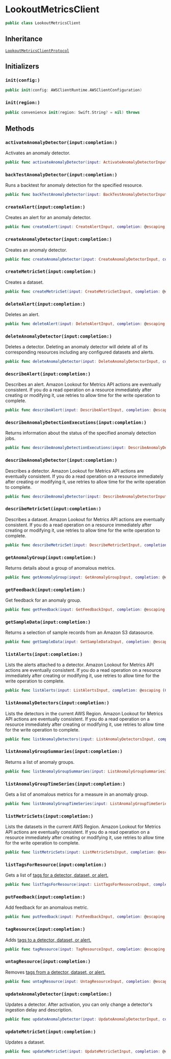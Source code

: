 # LookoutMetricsClient

``` swift
public class LookoutMetricsClient 
```

## Inheritance

[`LookoutMetricsClientProtocol`](/aws-sdk-swift/reference/0.x/AWSLookoutMetrics/LookoutMetricsClientProtocol)

## Initializers

### `init(config:)`

``` swift
public init(config: AWSClientRuntime.AWSClientConfiguration) 
```

### `init(region:)`

``` swift
public convenience init(region: Swift.String? = nil) throws 
```

## Methods

### `activateAnomalyDetector(input:completion:)`

Activates an anomaly detector.

``` swift
public func activateAnomalyDetector(input: ActivateAnomalyDetectorInput, completion: @escaping (ClientRuntime.SdkResult<ActivateAnomalyDetectorOutputResponse, ActivateAnomalyDetectorOutputError>) -> Void)
```

### `backTestAnomalyDetector(input:completion:)`

Runs a backtest for anomaly detection for the specified resource.

``` swift
public func backTestAnomalyDetector(input: BackTestAnomalyDetectorInput, completion: @escaping (ClientRuntime.SdkResult<BackTestAnomalyDetectorOutputResponse, BackTestAnomalyDetectorOutputError>) -> Void)
```

### `createAlert(input:completion:)`

Creates an alert for an anomaly detector.

``` swift
public func createAlert(input: CreateAlertInput, completion: @escaping (ClientRuntime.SdkResult<CreateAlertOutputResponse, CreateAlertOutputError>) -> Void)
```

### `createAnomalyDetector(input:completion:)`

Creates an anomaly detector.

``` swift
public func createAnomalyDetector(input: CreateAnomalyDetectorInput, completion: @escaping (ClientRuntime.SdkResult<CreateAnomalyDetectorOutputResponse, CreateAnomalyDetectorOutputError>) -> Void)
```

### `createMetricSet(input:completion:)`

Creates a dataset.

``` swift
public func createMetricSet(input: CreateMetricSetInput, completion: @escaping (ClientRuntime.SdkResult<CreateMetricSetOutputResponse, CreateMetricSetOutputError>) -> Void)
```

### `deleteAlert(input:completion:)`

Deletes an alert.

``` swift
public func deleteAlert(input: DeleteAlertInput, completion: @escaping (ClientRuntime.SdkResult<DeleteAlertOutputResponse, DeleteAlertOutputError>) -> Void)
```

### `deleteAnomalyDetector(input:completion:)`

Deletes a detector. Deleting an anomaly detector will delete all of its corresponding resources including any
configured datasets and alerts.

``` swift
public func deleteAnomalyDetector(input: DeleteAnomalyDetectorInput, completion: @escaping (ClientRuntime.SdkResult<DeleteAnomalyDetectorOutputResponse, DeleteAnomalyDetectorOutputError>) -> Void)
```

### `describeAlert(input:completion:)`

Describes an alert.
Amazon Lookout for Metrics API actions are eventually consistent. If you do a read operation on a resource
immediately after creating or modifying it, use retries to allow time for the write operation to complete.

``` swift
public func describeAlert(input: DescribeAlertInput, completion: @escaping (ClientRuntime.SdkResult<DescribeAlertOutputResponse, DescribeAlertOutputError>) -> Void)
```

### `describeAnomalyDetectionExecutions(input:completion:)`

Returns information about the status of the specified anomaly detection jobs.

``` swift
public func describeAnomalyDetectionExecutions(input: DescribeAnomalyDetectionExecutionsInput, completion: @escaping (ClientRuntime.SdkResult<DescribeAnomalyDetectionExecutionsOutputResponse, DescribeAnomalyDetectionExecutionsOutputError>) -> Void)
```

### `describeAnomalyDetector(input:completion:)`

Describes a detector.
Amazon Lookout for Metrics API actions are eventually consistent. If you do a read operation on a resource
immediately after creating or modifying it, use retries to allow time for the write operation to complete.

``` swift
public func describeAnomalyDetector(input: DescribeAnomalyDetectorInput, completion: @escaping (ClientRuntime.SdkResult<DescribeAnomalyDetectorOutputResponse, DescribeAnomalyDetectorOutputError>) -> Void)
```

### `describeMetricSet(input:completion:)`

Describes a dataset.
Amazon Lookout for Metrics API actions are eventually consistent. If you do a read operation on a resource
immediately after creating or modifying it, use retries to allow time for the write operation to complete.

``` swift
public func describeMetricSet(input: DescribeMetricSetInput, completion: @escaping (ClientRuntime.SdkResult<DescribeMetricSetOutputResponse, DescribeMetricSetOutputError>) -> Void)
```

### `getAnomalyGroup(input:completion:)`

Returns details about a group of anomalous metrics.

``` swift
public func getAnomalyGroup(input: GetAnomalyGroupInput, completion: @escaping (ClientRuntime.SdkResult<GetAnomalyGroupOutputResponse, GetAnomalyGroupOutputError>) -> Void)
```

### `getFeedback(input:completion:)`

Get feedback for an anomaly group.

``` swift
public func getFeedback(input: GetFeedbackInput, completion: @escaping (ClientRuntime.SdkResult<GetFeedbackOutputResponse, GetFeedbackOutputError>) -> Void)
```

### `getSampleData(input:completion:)`

Returns a selection of sample records from an Amazon S3 datasource.

``` swift
public func getSampleData(input: GetSampleDataInput, completion: @escaping (ClientRuntime.SdkResult<GetSampleDataOutputResponse, GetSampleDataOutputError>) -> Void)
```

### `listAlerts(input:completion:)`

Lists the alerts attached to a detector.
Amazon Lookout for Metrics API actions are eventually consistent. If you do a read operation on a resource
immediately after creating or modifying it, use retries to allow time for the write operation to complete.

``` swift
public func listAlerts(input: ListAlertsInput, completion: @escaping (ClientRuntime.SdkResult<ListAlertsOutputResponse, ListAlertsOutputError>) -> Void)
```

### `listAnomalyDetectors(input:completion:)`

Lists the detectors in the current AWS Region.
Amazon Lookout for Metrics API actions are eventually consistent. If you do a read operation on a resource
immediately after creating or modifying it, use retries to allow time for the write operation to complete.

``` swift
public func listAnomalyDetectors(input: ListAnomalyDetectorsInput, completion: @escaping (ClientRuntime.SdkResult<ListAnomalyDetectorsOutputResponse, ListAnomalyDetectorsOutputError>) -> Void)
```

### `listAnomalyGroupSummaries(input:completion:)`

Returns a list of anomaly groups.

``` swift
public func listAnomalyGroupSummaries(input: ListAnomalyGroupSummariesInput, completion: @escaping (ClientRuntime.SdkResult<ListAnomalyGroupSummariesOutputResponse, ListAnomalyGroupSummariesOutputError>) -> Void)
```

### `listAnomalyGroupTimeSeries(input:completion:)`

Gets a list of anomalous metrics for a measure in an anomaly group.

``` swift
public func listAnomalyGroupTimeSeries(input: ListAnomalyGroupTimeSeriesInput, completion: @escaping (ClientRuntime.SdkResult<ListAnomalyGroupTimeSeriesOutputResponse, ListAnomalyGroupTimeSeriesOutputError>) -> Void)
```

### `listMetricSets(input:completion:)`

Lists the datasets in the current AWS Region.
Amazon Lookout for Metrics API actions are eventually consistent. If you do a read operation on a resource
immediately after creating or modifying it, use retries to allow time for the write operation to complete.

``` swift
public func listMetricSets(input: ListMetricSetsInput, completion: @escaping (ClientRuntime.SdkResult<ListMetricSetsOutputResponse, ListMetricSetsOutputError>) -> Void)
```

### `listTagsForResource(input:completion:)`

Gets a list of <a href="https:​//docs.aws.amazon.com/lookoutmetrics/latest/dev/detectors-tags.html">tags for a detector, dataset, or alert.

``` swift
public func listTagsForResource(input: ListTagsForResourceInput, completion: @escaping (ClientRuntime.SdkResult<ListTagsForResourceOutputResponse, ListTagsForResourceOutputError>) -> Void)
```

### `putFeedback(input:completion:)`

Add feedback for an anomalous metric.

``` swift
public func putFeedback(input: PutFeedbackInput, completion: @escaping (ClientRuntime.SdkResult<PutFeedbackOutputResponse, PutFeedbackOutputError>) -> Void)
```

### `tagResource(input:completion:)`

Adds <a href="https:​//docs.aws.amazon.com/lookoutmetrics/latest/dev/detectors-tags.html">tags to a detector, dataset, or alert.

``` swift
public func tagResource(input: TagResourceInput, completion: @escaping (ClientRuntime.SdkResult<TagResourceOutputResponse, TagResourceOutputError>) -> Void)
```

### `untagResource(input:completion:)`

Removes <a href="https:​//docs.aws.amazon.com/lookoutmetrics/latest/dev/detectors-tags.html">tags from a detector, dataset, or alert.

``` swift
public func untagResource(input: UntagResourceInput, completion: @escaping (ClientRuntime.SdkResult<UntagResourceOutputResponse, UntagResourceOutputError>) -> Void)
```

### `updateAnomalyDetector(input:completion:)`

Updates a detector. After activation, you can only change a detector's ingestion delay and description.

``` swift
public func updateAnomalyDetector(input: UpdateAnomalyDetectorInput, completion: @escaping (ClientRuntime.SdkResult<UpdateAnomalyDetectorOutputResponse, UpdateAnomalyDetectorOutputError>) -> Void)
```

### `updateMetricSet(input:completion:)`

Updates a dataset.

``` swift
public func updateMetricSet(input: UpdateMetricSetInput, completion: @escaping (ClientRuntime.SdkResult<UpdateMetricSetOutputResponse, UpdateMetricSetOutputError>) -> Void)
```
